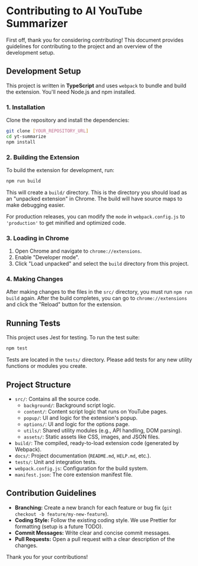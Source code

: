# Contributing to AI YouTube Summarizer

First off, thank you for considering contributing! This document provides guidelines for contributing to the project and an overview of the development setup.

## Development Setup

This project is written in **TypeScript** and uses `webpack` to bundle and build the extension. You'll need Node.js and npm installed.

### 1. Installation
Clone the repository and install the dependencies:
```bash
git clone [YOUR_REPOSITORY_URL]
cd yt-summarize
npm install
```

### 2. Building the Extension
To build the extension for development, run:
```bash
npm run build
```
This will create a `build/` directory. This is the directory you should load as an "unpacked extension" in Chrome. The build will have source maps to make debugging easier.

For production releases, you can modify the `mode` in `webpack.config.js` to `'production'` to get minified and optimized code.

### 3. Loading in Chrome
1. Open Chrome and navigate to `chrome://extensions`.
2. Enable "Developer mode".
3. Click "Load unpacked" and select the `build` directory from this project.

### 4. Making Changes
After making changes to the files in the `src/` directory, you must run `npm run build` again. After the build completes, you can go to `chrome://extensions` and click the "Reload" button for the extension.

## Running Tests
This project uses Jest for testing. To run the test suite:
```bash
npm test
```
Tests are located in the `tests/` directory. Please add tests for any new utility functions or modules you create.

## Project Structure
- `src/`: Contains all the source code.
  - `background/`: Background script logic.
  - `content/`: Content script logic that runs on YouTube pages.
  - `popup/`: UI and logic for the extension's popup.
  - `options/`: UI and logic for the options page.
  - `utils/`: Shared utility modules (e.g., API handling, DOM parsing).
  - `assets/`: Static assets like CSS, images, and JSON files.
- `build/`: The compiled, ready-to-load extension code (generated by Webpack).
- `docs/`: Project documentation (`README.md`, `HELP.md`, etc.).
- `tests/`: Unit and integration tests.
- `webpack.config.js`: Configuration for the build system.
- `manifest.json`: The core extension manifest file.

## Contribution Guidelines
- **Branching:** Create a new branch for each feature or bug fix (`git checkout -b feature/my-new-feature`).
- **Coding Style:** Follow the existing coding style. We use Prettier for formatting (setup is a future TODO).
- **Commit Messages:** Write clear and concise commit messages.
- **Pull Requests:** Open a pull request with a clear description of the changes.

Thank you for your contributions!
